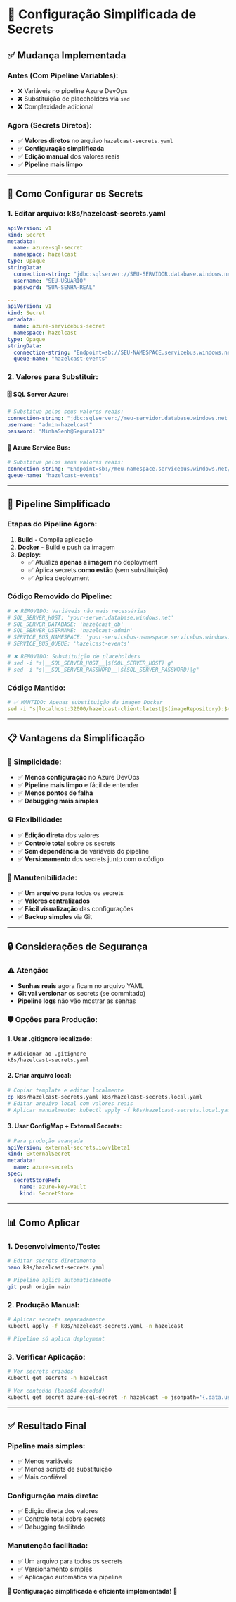 # 🔐 Configuração Simplificada de Secrets

## ✅ **Mudança Implementada**

### **Antes (Com Pipeline Variables):**
- ❌ Variáveis no pipeline Azure DevOps
- ❌ Substituição de placeholders via `sed`
- ❌ Complexidade adicional

### **Agora (Secrets Diretos):**
- ✅ **Valores diretos** no arquivo `hazelcast-secrets.yaml`
- ✅ **Configuração simplificada**
- ✅ **Edição manual** dos valores reais
- ✅ **Pipeline mais limpo**

---

## 📝 **Como Configurar os Secrets**

### **1. Editar arquivo: k8s/hazelcast-secrets.yaml**

```yaml
apiVersion: v1
kind: Secret
metadata:
  name: azure-sql-secret
  namespace: hazelcast
type: Opaque
stringData:
  connection-string: "jdbc:sqlserver://SEU-SERVIDOR.database.windows.net:1433;databaseName=SUA-DATABASE;encrypt=true;trustServerCertificate=true"
  username: "SEU-USUARIO"
  password: "SUA-SENHA-REAL"

---
apiVersion: v1
kind: Secret
metadata:
  name: azure-servicebus-secret
  namespace: hazelcast
type: Opaque
stringData:
  connection-string: "Endpoint=sb://SEU-NAMESPACE.servicebus.windows.net/;SharedAccessKeyName=RootManageSharedAccessKey;SharedAccessKey=SUA-CHAVE-REAL"
  queue-name: "hazelcast-events"
```

### **2. Valores para Substituir:**

#### **🗄️ SQL Server Azure:**
```yaml
# Substitua pelos seus valores reais:
connection-string: "jdbc:sqlserver://meu-servidor.database.windows.net:1433;databaseName=hazelcast_db;encrypt=true;trustServerCertificate=true"
username: "admin-hazelcast"
password: "MinhaSenh@Segura123"
```

#### **🚌 Azure Service Bus:**
```yaml
# Substitua pelos seus valores reais:
connection-string: "Endpoint=sb://meu-namespace.servicebus.windows.net/;SharedAccessKeyName=RootManageSharedAccessKey;SharedAccessKey=abcd1234efgh5678..."
queue-name: "hazelcast-events"
```

---

## 🚀 **Pipeline Simplificado**

### **Etapas do Pipeline Agora:**
1. **Build** - Compila aplicação
2. **Docker** - Build e push da imagem
3. **Deploy**:
   - ✅ Atualiza **apenas a imagem** no deployment
   - ✅ Aplica secrets **como estão** (sem substituição)
   - ✅ Aplica deployment

### **Código Removido do Pipeline:**
```yaml
# ❌ REMOVIDO: Variáveis não mais necessárias
# SQL_SERVER_HOST: 'your-server.database.windows.net'
# SQL_SERVER_DATABASE: 'hazelcast_db'
# SQL_SERVER_USERNAME: 'hazelcast-admin'
# SERVICE_BUS_NAMESPACE: 'your-servicebus-namespace.servicebus.windows.net'
# SERVICE_BUS_QUEUE: 'hazelcast-events'

# ❌ REMOVIDO: Substituição de placeholders
# sed -i "s|__SQL_SERVER_HOST__|$(SQL_SERVER_HOST)|g"
# sed -i "s|__SQL_SERVER_PASSWORD__|$(SQL_SERVER_PASSWORD)|g"
```

### **Código Mantido:**
```yaml
# ✅ MANTIDO: Apenas substituição da imagem Docker
sed -i "s|localhost:32000/hazelcast-client:latest|$(imageRepository):$(tag)|g" deployment.yaml
```

---

## 📋 **Vantagens da Simplificação**

### **🔧 Simplicidade:**
- ✅ **Menos configuração** no Azure DevOps
- ✅ **Pipeline mais limpo** e fácil de entender
- ✅ **Menos pontos de falha**
- ✅ **Debugging mais simples**

### **⚙️ Flexibilidade:**
- ✅ **Edição direta** dos valores
- ✅ **Controle total** sobre os secrets
- ✅ **Sem dependência** de variáveis do pipeline
- ✅ **Versionamento** dos secrets junto com o código

### **🎯 Manutenibilidade:**
- ✅ **Um arquivo** para todos os secrets
- ✅ **Valores centralizados**
- ✅ **Fácil visualização** das configurações
- ✅ **Backup simples** via Git

---

## 🔒 **Considerações de Segurança**

### **⚠️ Atenção:**
- **Senhas reais** agora ficam no arquivo YAML
- **Git vai versionar** os secrets (se commitado)
- **Pipeline logs** não vão mostrar as senhas

### **🛡️ Opções para Produção:**

#### **1. Usar .gitignore localizado:**
```gitignore
# Adicionar ao .gitignore
k8s/hazelcast-secrets.yaml
```

#### **2. Criar arquivo local:**
```bash
# Copiar template e editar localmente
cp k8s/hazelcast-secrets.yaml k8s/hazelcast-secrets.local.yaml
# Editar arquivo local com valores reais
# Aplicar manualmente: kubectl apply -f k8s/hazelcast-secrets.local.yaml
```

#### **3. Usar ConfigMap + External Secrets:**
```yaml
# Para produção avançada
apiVersion: external-secrets.io/v1beta1
kind: ExternalSecret
metadata:
  name: azure-secrets
spec:
  secretStoreRef:
    name: azure-key-vault
    kind: SecretStore
```

---

## 📊 **Como Aplicar**

### **1. Desenvolvimento/Teste:**
```bash
# Editar secrets diretamente
nano k8s/hazelcast-secrets.yaml

# Pipeline aplica automaticamente
git push origin main
```

### **2. Produção Manual:**
```bash
# Aplicar secrets separadamente
kubectl apply -f k8s/hazelcast-secrets.yaml -n hazelcast

# Pipeline só aplica deployment
```

### **3. Verificar Aplicação:**
```bash
# Ver secrets criados
kubectl get secrets -n hazelcast

# Ver conteúdo (base64 decoded)
kubectl get secret azure-sql-secret -n hazelcast -o jsonpath='{.data.username}' | base64 -d
```

---

## ✅ **Resultado Final**

### **Pipeline mais simples:**
- ✅ Menos variáveis
- ✅ Menos scripts de substituição
- ✅ Mais confiável

### **Configuração mais direta:**
- ✅ Edição direta dos valores
- ✅ Controle total sobre secrets
- ✅ Debugging facilitado

### **Manutenção facilitada:**
- ✅ Um arquivo para todos os secrets
- ✅ Versionamento simples
- ✅ Aplicação automática via pipeline

**🎯 Configuração simplificada e eficiente implementada!** 🚀
